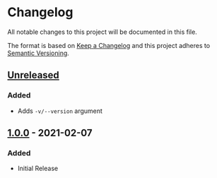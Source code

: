 Changelog
=========
All notable changes to this project will be documented in this file.

The format is based on [Keep a Changelog](http://keepachangelog.com/en/1.0.0/)
and this project adheres to [Semantic Versioning](http://semver.org/spec/v2.0.0.html).

[Unreleased](https://github.com/jshwi/borgini/compare/v1.0.0...HEAD)
------------------------------------------------------------------------
### Added
- Adds `-v/--version` argument

[1.0.0](https://github.com/jshwi/borgini/releases/tag/v1.0.0) - 2021-02-07
------------------------------------------------------------------------
### Added
- Initial Release
